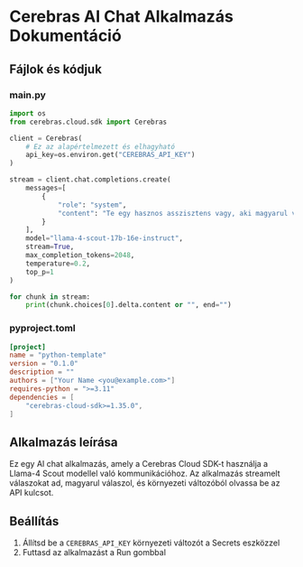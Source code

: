 
# Cerebras AI Chat Alkalmazás Dokumentáció

## Fájlok és kódjuk

### main.py
```python
import os
from cerebras.cloud.sdk import Cerebras

client = Cerebras(
    # Ez az alapértelmezett és elhagyható
    api_key=os.environ.get("CEREBRAS_API_KEY")
)

stream = client.chat.completions.create(
    messages=[
        {
            "role": "system",
            "content": "Te egy hasznos asszisztens vagy, aki magyarul válaszol."
        }
    ],
    model="llama-4-scout-17b-16e-instruct",
    stream=True,
    max_completion_tokens=2048,
    temperature=0.2,
    top_p=1
)

for chunk in stream:
    print(chunk.choices[0].delta.content or "", end="")
```

### pyproject.toml
```toml
[project]
name = "python-template"
version = "0.1.0"
description = ""
authors = ["Your Name <you@example.com>"]
requires-python = ">=3.11"
dependencies = [
    "cerebras-cloud-sdk>=1.35.0",
]
```

## Alkalmazás leírása

Ez egy AI chat alkalmazás, amely a Cerebras Cloud SDK-t használja a Llama-4 Scout modellel való kommunikációhoz. Az alkalmazás streamelt válaszokat ad, magyarul válaszol, és környezeti változóból olvassa be az API kulcsot.

## Beállítás

1. Állítsd be a `CEREBRAS_API_KEY` környezeti változót a Secrets eszközzel
2. Futtasd az alkalmazást a Run gombbal
